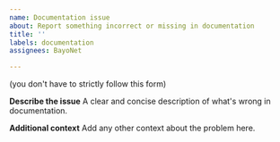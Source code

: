 ```yaml
---
name: Documentation issue
about: Report something incorrect or missing in documentation
title: ''
labels: documentation
assignees: BayoNet

---
```


(you don't have to strictly follow this form)

**Describe the issue**
A clear and concise description of what's wrong in documentation.

**Additional context**
Add any other context about the problem here.

